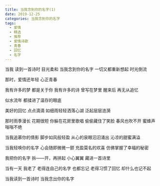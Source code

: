 ```yaml
---
title: 当我念到你的名字(1)
date: 2019-12-25
categories: 当我念到你的名字
tags:
  - 爱情
  - 精选
  - 推荐
  - 爱情诗歌
  - 青春
  - 回忆
  - 名字
---
```


当我
读到一首诗时
目光柔和
当我念到你的名字
一切又都重新想起
时光倒流
<!--more-->
那时，爱情还年轻
心正青春

我有许多的梦
都是关于你
我有许多的诗
曾写在梦里
醒来后
再无从追忆

似水流年
都揉进了温存的眼底

美好的回忆
点点滴滴
如细雨轻轻洒落心湖
泛起层层涟漪

那时雨季漫长
花期很短
你躲在花房里歌唱
偷偷藏住了笑脸
春风也吹不开
蜜蜂声嗡嗡不绝

当我追慕你的倩影
脚步如风般轻盈
从心的泉眼汩汩涌出
沁凉的甜蜜满溢

当我轻唤你的名字
心会随即微微一颤
充盈莫名的欢喜
仿佛掌握了幸福的秘密

我把你的名字
拆——开，再拼起
小心翼翼
藏进一首诗里

当有一天
我老了
老得连自己的名字
也都忘记
老得习惯了回忆
却什么也记不起

当我读到一首诗时
当我念出你的名字
